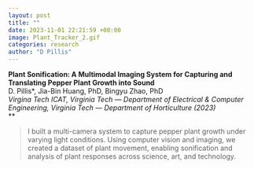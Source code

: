 ```yaml
---
layout: post
title: ""
date: 2023-11-01 22:21:59 +00:00
image: Plant_Tracker_2.gif
categories: research
author: "D Pillis"
---
```


**Plant Sonification: A Multimodal Imaging System for Capturing and Translating Pepper Plant Growth into Sound**  
D. Pillis*, Jia-Bin Huang, PhD, Bingyu Zhao, PhD  
*Virgina Tech ICAT, Virginia Tech — Department of Electrical & Computer Engineering, Virginia Tech — Department of Horticulture (2023)*  
**

<blockquote>
  <p>
I built a multi-camera system to capture pepper plant growth under varying light conditions. Using computer vision and imaging, we created a dataset of plant movement, enabling sonification and analysis of plant responses across science, art, and technology.
  </p>
</blockquote>
